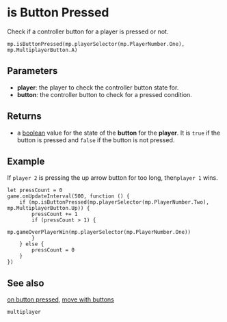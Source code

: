 # is Button Pressed

Check if a controller button for a player is pressed or not.

```sig
mp.isButtonPressed(mp.playerSelector(mp.PlayerNumber.One), mp.MultiplayerButton.A)
```

## Parameters

* **player**: the player to check the controller button state for.
* **button**: the controller button to check for a pressed condition.

## Returns

* a [boolean](/types/boolean) value for the state of the **button** for the **player**. It is `true` if the button is pressed and `false` if the button is not pressed.

## Example

If `player 2` is pressing the up arrow button for too long, then`player 1` wins.

```blocks
let pressCount = 0
game.onUpdateInterval(500, function () {
    if (mp.isButtonPressed(mp.playerSelector(mp.PlayerNumber.Two), mp.MultiplayerButton.Up)) {
        pressCount += 1
        if (pressCount > 1) {
            mp.gameOverPlayerWin(mp.playerSelector(mp.PlayerNumber.One))
        }
    } else {
        pressCount = 0
    }
})
```

## See also

[on button pressed](/reference/multiplayer/on-button-pressed),
[move with buttons](/reference/multiplayer/move-with-buttons)


```package
multiplayer
```